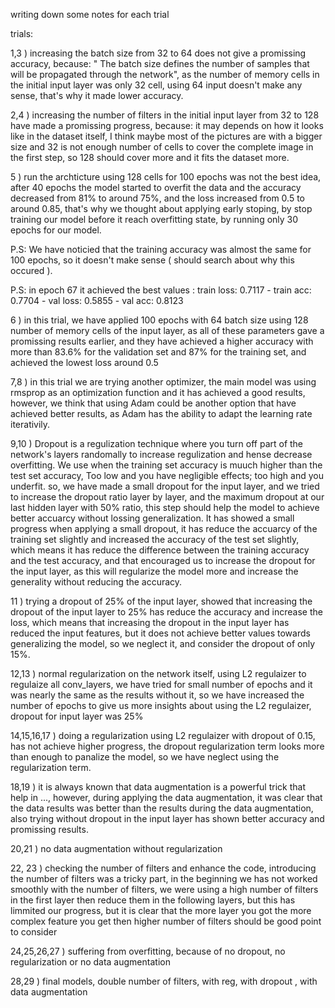 writing down some notes for each trial

trials: 

1,3 ) increasing the batch size from 32 to 64 does not give a promissing accuracy, because:
 " The batch size defines the number of samples that will be propagated through the network", as the number of memory cells in the initial input layer was only 32 cell, using 64 input doesn't make any sense, that's why it made lower accuracy.

 2,4 ) increasing the number of filters in the initial input layer from 32 to 128 have made a promissing progress, because:
it may depends on how it looks like in the dataset itself, I think maybe most of the pictures are with a bigger size and 32 is not enough number of cells to cover the complete image in the first step, so 128 should cover more and it fits the dataset more.

5 ) run the archticture using 128 cells for 100 epochs was not the best idea, after 40 epochs the model started to overfit the data and the accuracy decreased from 81% to around 75%, and the loss increased from 0.5 to around 0.85, that's why we thought about applying early stoping, by stop training our model before it reach overfitting state, by running only 30 epochs for our model.

P.S: We have noticied that the training accuracy was almost the same for 100 epochs, so it doesn't make sense ( should search about why this occured ).

P.S: in epoch 67 it achieved the best values : train loss: 0.7117 - train acc: 0.7704 - val loss: 0.5855 - val acc: 0.8123

6 ) in this trial, we have applied 100 epochs with 64 batch size using 128 number of memory cells of the input layer, as all of these parameters gave a promissing results earlier, and they have achieved a higher accuracy with more than 83.6% for the validation set and 87% for the training set, and achieved the lowest loss around 0.5

7,8 ) in this trial we are trying another optimizer,  the main model was using rmsprop as an optimization function and it has achieved a good results, however, we think that using Adam could be another option that have achieved better results, as Adam has the ability to adapt the learning rate iterativily.

9,10 ) Dropout is a regulization technique where you turn off part of the network's layers randomally to increase regulization and hense decrease overfitting. We use when the training set accuracy is muuch higher than the test set accuracy, Too low and you have negligible effects; too high and you underfit.
so, we have made a small dropout for the input layer, and we tried to increase the dropout ratio layer by layer, and the maximum dropout at our last hidden layer with 50% ratio, this step should help the model to achieve better accuarcy without lossing generalization.
It has showed a small progress when applying a small dropout, it has reduce the accuarcy of the training set slightly and increased the accuracy of the test set slightly, which means it has reduce the difference between the training accuracy and the test accuracy, and that encouraged us to increase the dropout for the input layer, as this will regularize the model more and increase the generality without reducing the accuracy.

11 ) trying a dropout of 25% of the input layer, showed that increasing the dropout of the input layer to 25% has reduce the accuracy and increase the loss, which means that increasing the dropout in the input layer has reduced the input features, but it does not achieve better values towards generalizing the model, so we neglect it, and consider the dropout of only 15%.

12,13 ) normal regularization on the network itself, using L2 regulaizer to regulaize all conv_layers, we have tried for small number of epochs and it was nearly the same as the results without it, so we have increased the number of epochs to give us more insights about using the L2 regulaizer, dropout for input layer was 25%

14,15,16,17 ) doing a regularization using L2 regulaizer with dropout of 0.15, has not achieve higher progress, the dropout regularization term looks more than enough to panalize the model, so we have neglect using the regularization term.

18,19 ) it is always known that data augmentation is a powerful trick that help in ..., however, during applying the data augmentation, it was clear that the data results was better than the results during the data augmentation, also trying without dropout in the input layer has shown better accuracy and promissing results.

20,21 ) no data augmentation without regularization

22, 23 ) checking the number of filters and enhance the code, introducing the number of filters was a tricky part, in the beginning we has not worked smoothly with the number of filters, we were using a high number of filters in the first layer then reduce them in the following layers, but this has limmited our progress, but it is clear that the more layer you got the more complex feature you get then higher number of filters should be good point to consider

24,25,26,27 ) suffering from overfitting, because of no dropout, no regularization or no data augmentation

28,29 ) final models, double number of filters, with reg, with dropout , with data augmentation 